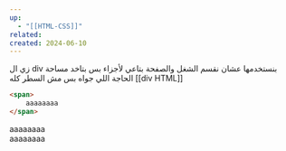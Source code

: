 ```yaml
---
up:
  - "[[HTML-CSS]]"
related: 
created: 2024-06-10
---
```


زي ال div بنستخدمها عشان نقسم الشغل والصفحة بتاعي لأجزاء
بس بتاخد مساحة الحاجة اللي جواه بس مش السطر كله
[[div HTML]]

```html
<span>
	aaaaaaaa
</span>
```

<span>
	aaaaaaaa
</span>
<div>
	aaaaaaaa
</div>
